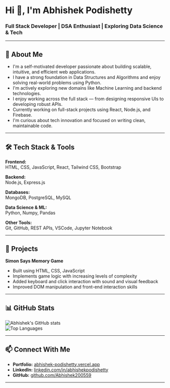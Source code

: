 # Hi 👋, I'm Abhishek Podishetty

### Full Stack Developer | DSA Enthusiast | Exploring Data Science & Tech

---

## 🚀 About Me

- I'm a self-motivated developer passionate about building scalable, intuitive, and efficient web applications.
- I have a strong foundation in Data Structures and Algorithms and enjoy solving real-world problems using Python.
- I'm actively exploring new domains like Machine Learning and backend technologies.
- I enjoy working across the full stack — from designing responsive UIs to developing robust APIs.
- Currently working on full-stack projects using React, Node.js, and Firebase.
- I'm curious about tech innovation and focused on writing clean, maintainable code.

---

## 🛠 Tech Stack & Tools

**Frontend:**  
HTML, CSS, JavaScript, React, Tailwind CSS, Bootstrap

**Backend:**  
Node.js, Express.js

**Databases:**  
MongoDB, PostgreSQL, MySQL

**Data Science & ML:**  
Python, Numpy, Pandas

**Other Tools:**  
Git, GitHub, REST APIs, VSCode, Jupyter Notebook

---

## 📂 Projects

**Simon Says Memory Game**  
- Built using HTML, CSS, JavaScript  
- Implements game logic with increasing levels of complexity  
- Added keyboard and click interaction with sound and visual feedback  
- Improved DOM manipulation and front-end interaction skills  

---

## 📊 GitHub Stats

![Abhishek's GitHub stats](https://github-readme-stats.vercel.app/api?username=Abhishek200559&show_icons=true&theme=default)  
![Top Languages](https://github-readme-stats.vercel.app/api/top-langs/?username=Abhishek200559&layout=compact&theme=default)

---

## 📫 Connect With Me

- **Portfolio:** [abhishek-podishetty.vercel.app](https://abhishek-podishetty.vercel.app/)  
- **LinkedIn:** [linkedin.com/in/abhishekpodishetty](https://www.linkedin.com/in/abhishekpodishetty/)  
- **GitHub:** [github.com/Abhishek200559](https://github.com/Abhishek200559)

---
